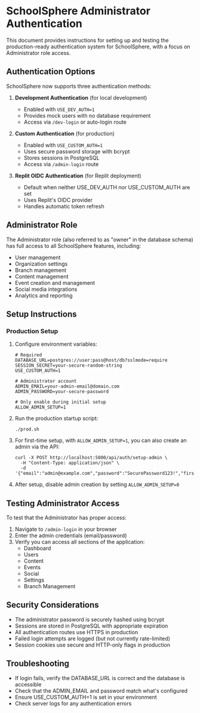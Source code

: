 # SchoolSphere Administrator Authentication

This document provides instructions for setting up and testing the production-ready authentication system for SchoolSphere, with a focus on Administrator role access.

## Authentication Options

SchoolSphere now supports three authentication methods:

1. **Development Authentication** (for local development)
   - Enabled with `USE_DEV_AUTH=1`
   - Provides mock users with no database requirement
   - Access via `/dev-login` or auto-login route

2. **Custom Authentication** (for production)
   - Enabled with `USE_CUSTOM_AUTH=1`
   - Uses secure password storage with bcrypt
   - Stores sessions in PostgreSQL
   - Access via `/admin-login` route

3. **Replit OIDC Authentication** (for Replit deployment)
   - Default when neither USE_DEV_AUTH nor USE_CUSTOM_AUTH are set
   - Uses Replit's OIDC provider
   - Handles automatic token refresh

## Administrator Role

The Administrator role (also referred to as "owner" in the database schema) has full access to all SchoolSphere features, including:

- User management
- Organization settings
- Branch management
- Content management
- Event creation and management
- Social media integrations
- Analytics and reporting

## Setup Instructions

### Production Setup

1. Configure environment variables:
   ```
   # Required
   DATABASE_URL=postgres://user:pass@host/db?sslmode=require
   SESSION_SECRET=your-secure-random-string
   USE_CUSTOM_AUTH=1
   
   # Administrator account
   ADMIN_EMAIL=your-admin-email@domain.com
   ADMIN_PASSWORD=your-secure-password
   
   # Only enable during initial setup
   ALLOW_ADMIN_SETUP=1
   ```

2. Run the production startup script:
   ```
   ./prod.sh
   ```

3. For first-time setup, with `ALLOW_ADMIN_SETUP=1`, you can also create an admin via the API:
   ```
   curl -X POST http://localhost:5000/api/auth/setup-admin \
     -H "Content-Type: application/json" \
     -d '{"email":"admin@example.com","password":"SecurePassword123!","firstName":"Admin","lastName":"User"}'
   ```

4. After setup, disable admin creation by setting `ALLOW_ADMIN_SETUP=0`

## Testing Administrator Access

To test that the Administrator has proper access:

1. Navigate to `/admin-login` in your browser
2. Enter the admin credentials (email/password)
3. Verify you can access all sections of the application:
   - Dashboard
   - Users
   - Content
   - Events
   - Social
   - Settings
   - Branch Management

## Security Considerations

- The administrator password is securely hashed using bcrypt
- Sessions are stored in PostgreSQL with appropriate expiration
- All authentication routes use HTTPS in production
- Failed login attempts are logged (but not currently rate-limited)
- Session cookies use secure and HTTP-only flags in production

## Troubleshooting

- If login fails, verify the DATABASE_URL is correct and the database is accessible
- Check that the ADMIN_EMAIL and password match what's configured
- Ensure USE_CUSTOM_AUTH=1 is set in your environment
- Check server logs for any authentication errors
